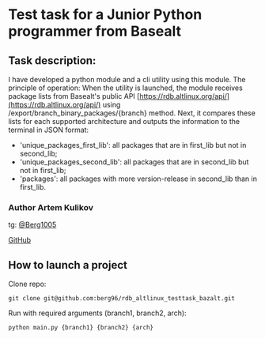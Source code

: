 # Test task for a Junior Python programmer from Basealt

## Task description:
I have developed a python module and a cli utility using this module.
The principle of operation:
When the utility is launched, the module receives package lists from Basealt's public API [https://rdb.altlinux.org/api/](https://rdb.altlinux.org/api/) using /export/branch_binary_packages/{branch} method. Next, it compares these lists for each supported architecture and outputs the information to the terminal in JSON format:
* 'unique_packages_first_lib': all packages that are in first_lib but not in second_lib;
* 'unique_packages_second_lib': all packages that are in second_lib but not in first_lib;
* 'packages': all packages with more version-release in second_lib than in first_lib.


### Author Artem Kulikov

tg: [@Berg1005](https://t.me/berg1005)

[GitHub](https://github.com/berg96)


## How to launch a project

Clone repo:
```
git clone git@github.com:berg96/rdb_altlinux_testtask_bazalt.git
```
Run with required arguments (branch1, branch2, arch):
```
python main.py {branch1} {branch2} {arch}
```
